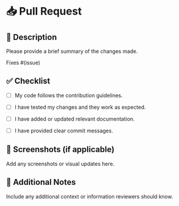 # 📥 Pull Request

## 📝 Description

Please provide a brief summary of the changes made.

Fixes #(issue)

## ✅ Checklist

- [ ] My code follows the contribution guidelines.

- [ ] I have tested my changes and they work as expected.

- [ ] I have added or updated relevant documentation.

- [ ] I have provided clear commit messages.

## 📸 Screenshots (if applicable)

Add any screenshots or visual updates here.

## 💬 Additional Notes

Include any additional context or information reviewers should know.